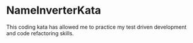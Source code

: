 # NameInverterKata

This coding kata has allowed me to practice my test driven development and code refactoring skills.
